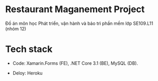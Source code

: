 # Restaurant Maganement Project


Đồ án môn học Phát triển, vận hành và bảo trì phần mềm lớp SE109.L11 (nhóm 12) 

# Tech stack

- Code: Xamarin.Forms (FE), .NET Core 3.1 (BE), MySQL (DB).

- Deloy: Heroku



